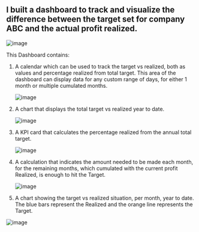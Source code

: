 I built a dashboard to track and visualize the difference between the target set for company ABC and the actual profit realized.
---
![image](https://github.com/razvansperila/Excel-Target_vs_Realized/blob/main/dashboard.png)

This Dashboard contains:

1. A calendar which can be used to track the target vs realized, both as values and percentage realized from total target. This area of the dashboard can display data for any custom range of days, for either 1 month or multiple cumulated months.
   
   ![image](https://github.com/razvansperila/Excel-Target_vs_Realized/blob/main/1.png)


2. A chart that displays the total target vs realized year to date.

   ![image](https://github.com/razvansperila/Excel-Target_vs_Realized/blob/main/2.png)


3. A KPI card that calculates the percentage realized from the annual total target.

   ![image](https://github.com/razvansperila/Excel-Target_vs_Realized/blob/main/3.png)


4. A calculation that indicates the amount needed to be made each month, for the remaining months, which cumulated with the current profit Realized, is enough to hit the Target.
   
   ![image](https://github.com/razvansperila/Excel-Target_vs_Realized/blob/main/4.png)


6. A chart showing the target vs realized situation, per month, year to date. The blue bars represent the Realized and the orange line represents the Target.
      
  ![image](https://github.com/razvansperila/Excel-Target_vs_Realized/blob/main/5.png)
